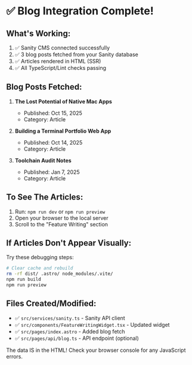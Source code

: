 # ✅ Blog Integration Complete!

## What's Working:
1. ✅ Sanity CMS connected successfully
2. ✅ 3 blog posts fetched from your Sanity database
3. ✅ Articles rendered in HTML (SSR)
4. ✅ All TypeScript/Lint checks passing

## Blog Posts Fetched:
1. **The Lost Potential of Native Mac Apps**
   - Published: Oct 15, 2025
   - Category: Article
   
2. **Building a Terminal Portfolio Web App**
   - Published: Oct 14, 2025
   - Category: Article

3. **Toolchain Audit Notes**
   - Published: Jan 7, 2025
   - Category: Article

## To See The Articles:
1. Run: `npm run dev` or `npm run preview`
2. Open your browser to the local server
3. Scroll to the "Feature Writing" section

## If Articles Don't Appear Visually:
Try these debugging steps:

```bash
# Clear cache and rebuild
rm -rf dist/ .astro/ node_modules/.vite/
npm run build
npm run preview
```

## Files Created/Modified:
- ✅ `src/services/sanity.ts` - Sanity API client
- ✅ `src/components/FeatureWritingWidget.tsx` - Updated widget
- ✅ `src/pages/index.astro` - Added blog fetch
- ✅ `src/pages/api/blog.ts` - API endpoint (optional)

The data IS in the HTML! Check your browser console for any JavaScript errors.
